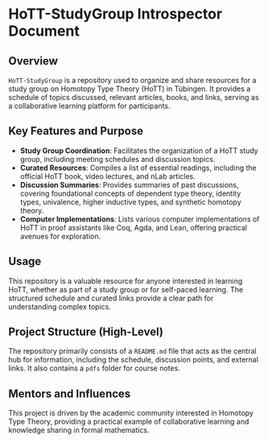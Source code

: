 # HoTT-StudyGroup Introspector Document

## Overview

`HoTT-StudyGroup` is a repository used to organize and share resources for a study group on Homotopy Type Theory (HoTT) in Tübingen. It provides a schedule of topics discussed, relevant articles, books, and links, serving as a collaborative learning platform for participants.

## Key Features and Purpose

*   **Study Group Coordination**: Facilitates the organization of a HoTT study group, including meeting schedules and discussion topics.
*   **Curated Resources**: Compiles a list of essential readings, including the official HoTT book, video lectures, and nLab articles.
*   **Discussion Summaries**: Provides summaries of past discussions, covering foundational concepts of dependent type theory, identity types, univalence, higher inductive types, and synthetic homotopy theory.
*   **Computer Implementations**: Lists various computer implementations of HoTT in proof assistants like Coq, Agda, and Lean, offering practical avenues for exploration.

## Usage

This repository is a valuable resource for anyone interested in learning HoTT, whether as part of a study group or for self-paced learning. The structured schedule and curated links provide a clear path for understanding complex topics.

## Project Structure (High-Level)

The repository primarily consists of a `README.md` file that acts as the central hub for information, including the schedule, discussion points, and external links. It also contains a `pdfs` folder for course notes.

## Mentors and Influences

This project is driven by the academic community interested in Homotopy Type Theory, providing a practical example of collaborative learning and knowledge sharing in formal mathematics.
